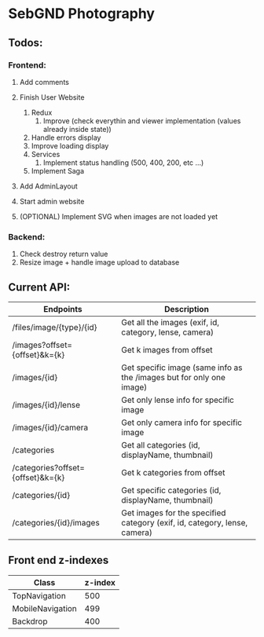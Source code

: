 # SebGND Photography

## Todos:

### Frontend:
1. Add comments

1. Finish User Website    
    1. Redux
        1. Improve (check everythin and viewer implementation (values already inside state))
    1. Handle errors display
    1. Improve loading display 
    1. Services
        1. Implement status handling (500, 400, 200, etc ...)
    1. Implement Saga

1. Add AdminLayout
1. Start admin website

1. (OPTIONAL) Implement SVG when images are not loaded yet
    

### Backend:
1. Check destroy return value 
1. Resize image + handle image upload to database

## Current API:
Endpoints | Description
----------|------------
/files/image/{type}/{id} | Get all the images (exif, id, category, lense, camera)
/images?offset={offset}&k={k} | Get k images from offset
/images/{id} | Get specific image (same info as the /images but for only one image)
/images/{id}/lense | Get only lense info for specific image
/images/{id}/camera | Get only camera info for specific image
/categories | Get all categories (id, displayName, thumbnail)
/categories?offset={offset}&k={k} | Get k categories from offset
/categories/{id} | Get specific categories (id, displayName, thumbnail)
/categories/{id}/images | Get images for the specified category (exif, id, category, lense, camera)

## Front end z-indexes
Class | z-index
------|--------
TopNavigation | 500
MobileNavigation | 499
Backdrop | 400
